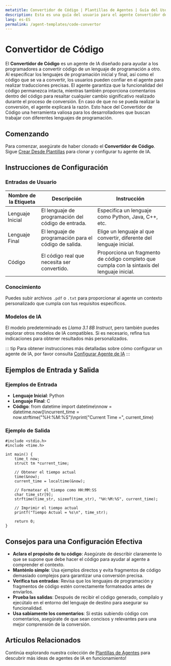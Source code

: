 ```yaml
---
metatitle: Convertidor de Código | Plantillas de Agentes | Guía del Usuario de FabriXAI
description: Esta es una guía del usuario para el agente Convertidor de Código, que ayuda a convertir código de un lenguaje de programación a otro asegurando su funcionalidad.
lang: es-ES
permalink: /agent-templates/code-convertor
---
```


# Convertidor de Código

El **Convertidor de Código** es un agente de IA diseñado para ayudar a los programadores a convertir código de un lenguaje de programación a otro. Al especificar los lenguajes de programación inicial y final, así como el código que se va a convertir, los usuarios pueden confiar en el agente para realizar traducciones precisas. El agente garantiza que la funcionalidad del código permanezca intacta, mientras también proporciona comentarios dentro del código para resaltar cualquier cambio significativo realizado durante el proceso de conversión. En caso de que no se pueda realizar la conversión, el agente explicará la razón. Esto hace del Convertidor de Código una herramienta valiosa para los desarrolladores que buscan trabajar con diferentes lenguajes de programación.

## Comenzando

Para comenzar, asegúrate de haber clonado el **Convertidor de Código**. Sigue [Crear Desde Plantillas](/en-us/create-from-templates/) para clonar y configurar tu agente de IA.

## Instrucciones de Configuración

### Entradas de Usuario

| Nombre de la Etiqueta | Descripción                                      | Instrucción                                                                                        |
| --------------------- | ------------------------------------------------ | -------------------------------------------------------------------------------------------------- |
| Lenguaje Inicial      | El lenguaje de programación del código de entrada. | Especifica un lenguaje como Python, Java, C++, etc.                                                |
| Lenguaje Final        | El lenguaje de programación para el código de salida. | Elige un lenguaje al que convertir, diferente del lenguaje inicial.                               |
| Código                | El código real que necesita ser convertido.       | Proporciona un fragmento de código completo que cumpla con la sintaxis del lenguaje inicial.        |

### Conocimiento

Puedes subir archivos `.pdf` o `.txt` para proporcionar al agente un contexto personalizado que cumpla con tus requisitos específicos.

### Modelos de IA

El modelo predeterminado es *Llama 3.1 8B Instruct*, pero también puedes explorar otros modelos de IA compatibles. Si es necesario, refina tus indicaciones para obtener resultados más personalizados.

::: tip
Para obtener instrucciones más detalladas sobre cómo configurar un agente de IA, por favor consulta [Configurar Agente de IA](/en-us/configuer-ai-agent/)
:::

## Ejemplos de Entrada y Salida

### Ejemplos de Entrada

- **Lenguaje Inicial**: Python
- **Lenguaje Final**: C
- **Código**: from datetime import datetime\nnow = datetime.now()\ncurrent_time = now.strftime("%H:%M:%S")\nprint("Current Time =", current_time)

### Ejemplo de Salida

```
#include <stdio.h>
#include <time.h>

int main() {
    time_t now;
    struct tm *current_time;

    // Obtener el tiempo actual
    time(&now);
    current_time = localtime(&now);

    // Formatear el tiempo como HH:MM:SS
    char time_str[9];
    strftime(time_str, sizeof(time_str), "%H:%M:%S", current_time);

    // Imprimir el tiempo actual
    printf("Tiempo Actual = %s\n", time_str);

    return 0;
}
```

## Consejos para una Configuración Efectiva

- **Aclara el propósito de tu código**: Asegúrate de describir claramente lo que se supone que debe hacer el código para ayudar al agente a comprender el contexto.
- **Manténlo simple**: Usa ejemplos directos y evita fragmentos de código demasiado complejos para garantizar una conversión precisa.
- **Verifica tus entradas**: Revisa que los lenguajes de programación y fragmentos de código estén correctamente formateados antes de enviarlos.
- **Prueba las salidas**: Después de recibir el código generado, compílalo y ejecútalo en el entorno del lenguaje de destino para asegurar su funcionalidad.
- **Usa sabiamente los comentarios**: Si estás subiendo código con comentarios, asegúrate de que sean concisos y relevantes para una mejor comprensión de la conversión.

## Artículos Relacionados
Continúa explorando nuestra colección de [Plantillas de Agentes](/en-us/agent-templates/) para descubrir más ideas de agentes de IA en funcionamiento!